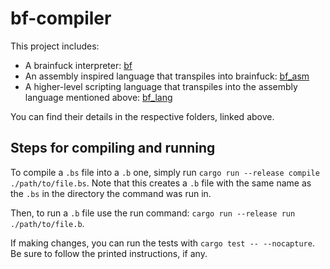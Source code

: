# bf-compiler

This project includes:

- A brainfuck interpreter: [bf](./src/bf/)
- An assembly inspired language that transpiles into brainfuck: [bf_asm](./src/bf_asm/)
- A higher-level scripting language that transpiles into the assembly language mentioned above: [bf_lang](./src/bf_lang/)

You can find their details in the respective folders, linked above.

## Steps for compiling and running

To compile a `.bs` file into a `.b` one, simply run `cargo run --release compile ./path/to/file.bs`. Note that this creates a `.b` file with the same name as the `.bs` in the directory the command was run in.

Then, to run a `.b` file use the run command: `cargo run --release run ./path/to/file.b`.

If making changes, you can run the tests with `cargo test -- --nocapture`. Be sure to follow the printed instructions, if any.
